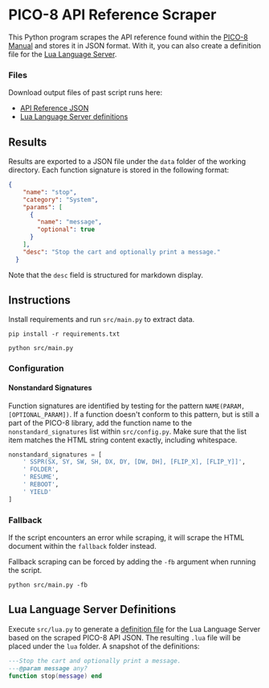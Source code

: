 # PICO-8 API Reference Scraper

This Python program scrapes the API reference found within the [PICO-8 Manual](https://www.lexaloffle.com/dl/docs/pico-8_manual.html) and stores it in JSON format. With it, you can also create a definition file for the [Lua Language Server](https://luals.github.io/).

### Files

Download output files of past script runs here:

- [API Reference JSON](https://raw.githubusercontent.com/vupdivup/pico-8-api-scraper/refs/heads/main/data/api_reference.json)
- [Lua Language Server definitions](https://raw.githubusercontent.com/vupdivup/pico-8-api-scraper/refs/heads/main/lua/definitions.lua)

## Results

Results are exported to a JSON file under the `data` folder of the working directory. Each function signature is stored in the following format:

```json
{
    "name": "stop",
    "category": "System",
    "params": [
      {
        "name": "message",
        "optional": true
      }
    ],
    "desc": "Stop the cart and optionally print a message."
  }
```

Note that the `desc` field is structured for markdown display.

## Instructions
Install requirements and run `src/main.py` to extract data.

```shell
pip install -r requirements.txt
```

```shell
python src/main.py
```

### Configuration

#### Nonstandard Signatures

Function signatures are identified by testing for the pattern `NAME(PARAM, [OPTIONAL_PARAM])`. If a function doesn't conform to this pattern, but is still a part of the PICO-8 library, add the function name to the `nonstandard_signatures` list within `src/config.py`. Make sure that the list item matches the HTML string content exactly, including whitespace.

```python
nonstandard_signatures = [
    ' SSPR(SX, SY, SW, SH, DX, DY, [DW, DH], [FLIP_X], [FLIP_Y]]',
    ' FOLDER',
    ' RESUME',
    ' REBOOT',
    ' YIELD'
]
```

### Fallback
If the script encounters an error while scraping, it will scrape the HTML document within the `fallback` folder instead. 

Fallback scraping can be forced by adding the `-fb` argument when running the script.

```shell
python src/main.py -fb
```

## Lua Language Server Definitions

Execute `src/lua.py` to generate a [definition file](https://luals.github.io/wiki/definition-files/) for the Lua Language Server based on the scraped PICO-8 API JSON. The resulting `.lua` file will be placed under the `lua` folder. A snapshot of the definitions:

```lua
---Stop the cart and optionally print a message.
---@param message any?
function stop(message) end
```

